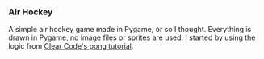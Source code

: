 ### Air Hockey
A simple air hockey game made in Pygame, or so I thought. Everything is drawn in Pygame, no image files or sprites are used. I started by using the logic from [Clear Code's pong tutorial](https://www.youtube.com/watch?v=Qf3-aDXG8q4).